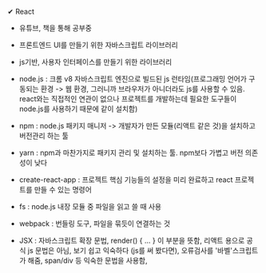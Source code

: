 ✔ React

- 유튜브, 책을 통해 공부중

- 프론트엔드 UI를 만들기 위한 자바스크립트 라이브러리

- js기반, 사용자 인터페이스를 만들기 위한 라이브러리

- node.js : 크롬 v8 자바스크립트 엔진으로 빌드된 js 런타임(프로그래밍 언어가 구동되는 환경 -> 웹 환경, 그러니까 브라우저가 아니더라도 js를 사용할 수 있음. react와는 직접적인 연관이 없으나 프로젝트를 개발하는데 필요한 도구들이 node.js를 사용하기 때문에 같이 설치함)

- npm : node.js 패키지 매니저 -> 개발자가 만든 모듈(리액트 같은 것)을 설치하고 버전관리 하는 툴

- yarn : npm과 마찬가지로 패키지 관리 및 설치하는 툴. npm보다 가볍고 버전 의존성이 낮다

- create-react-app : 프로젝트 핵심 기능들의 설정을 미리 완료하고 react 프로젝트를 만들 수 있는 명령어

- fs : node.js 내장 모듈 중 파일을 읽고 쓸 때 사용

- webpack : 번들링 도구, 파일을 묶듯이 연결하는 것

- JSX : 자바스크립트 확장 문법, render() { ... } 이 부분을 뜻함, 리액트 용으로 공식 js 문법은 아님, 보기 쉽고 익숙하다 (js를 써 봤다면), 오류검사를 '바벨'스크립트가 해줌, span/div 등 익숙한 문법을 사용함,
